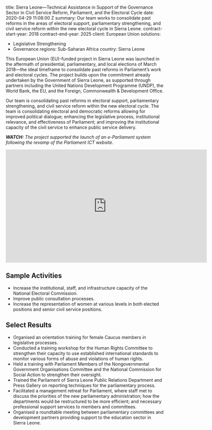 
title: Sierra Leone—Technical Assistance in Support of the Governance Sector in Civil
  Service Reform, Parliament, and the Electoral Cycle
date: 2020-04-29 11:08:00 Z
summary: Our team works to consolidate past reforms in the areas of electoral support,
  parliamentary strengthening, and civil service reform within the new electoral cycle
  in Sierra Leone.
contract-start-year: 2018
contract-end-year: 2025
client: European Union
solutions:
- Legislative Strengthening
- Governance
regions: Sub-Saharan Africa
country: Sierra Leone


This European Union (EU)-funded project in Sierra Leone was launched in the aftermath of presidential, parliamentary, and local elections of March 2018—the ideal timeframe to consolidate past reforms in Parliament’s work and electoral cycles. The project builds upon the commitment already undertaken by the Government of Sierra Leone, as supported through partners including the United Nations Development Programme (UNDP), the World Bank, the EU, and the Foreign, Commonwealth & Development Office.

Our team is consolidating past reforms in electoral support, parliamentary strengthening, and civil service reform within the new electoral cycle. The team is consolidating electoral and democratic reforms allowing for improved political dialogue; enhancing the legislative process, institutional relevance, and effectiveness of Parliament; and improving the institutional capacity of the civil service to enhance public service delivery.

***WATCH:** The project supported the launch of an e-Parliament system following the revamp of the Parliament ICT website.*
<iframe src="https://player.vimeo.com/video/778506729?h=393f5f4136" width="640" height="360" frameborder="0" allow="autoplay; fullscreen; picture-in-picture" allowfullscreen></iframe>

## Sample Activities

* Increase the institutional, staff, and infrastructure capacity of the National Electoral Commission.
* Improve public consultation processes.
* Increase the representation of women at various levels in both elected positions and senior civil service positions.

## Select Results

* Organised an orientation training for female Caucus members in legislative processes.
* Conducted a training workshop for the Human Rights Committee to strengthen their capacity to use established international standards to monitor various forms of abuse and violations of human rights.
* Held a training with Parliament Members of the Nongovernmental Government Organisations Committee and the National Commission for Social Action to strengthen their oversight.
* Trained the Parliament of Sierra Leone Public Relations Department and Press Gallery on reporting techniques for the parliamentary process.
* Facilitated a management retreat for Parliament, where staff met to discuss the priorities of the new parliamentary administration; how the departments would be restructured to be more efficient; and necessary professional support services to members and committees.
* Organised a roundtable meeting between parliamentary committees and development partners providing support to the education sector in Sierra Leone.

